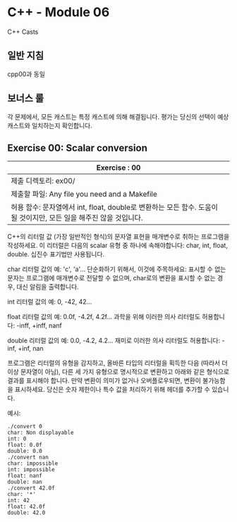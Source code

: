 # C++ - Module 06
C++ Casts

## 일반 지침
cpp00과 동일

## 보너스 룰
각 문제에서, 모든 캐스트는 특정 캐스트에 의해 해결됩니다. 평가는 당신의 선택이 예상 캐스트와 일치하는지 확인합니다.

## Exercise 00: Scalar conversion

| Exercise : 00 |
| --- |
| 제출 디렉토리: ex00/ |
| 제출할 파일: Any file you need and a Makefile |
| 허용 함수: 문자열에서 int, float, double로 변환하는 모든 함수. 도움이 될 것이지만, 모든 일을 해주진 않을 것입니다. |

C++의 리터럴 값 (가장 일반적인 형식)의 문자열 표현을 매개변수로 취하는 프로그램을 작성하세요. 이 리터럴은 다음의 scalar 유형 중 하나에 속해야합니다: char, int, float, double. 십진수 표기법만 사용됩니다.

char 리터럴 값의 예: 'c', 'a'... 단순화하기 위해서, 이것에 주목하세요: 표시할 수 없는 문자는 프로그램에 매개변수로 전달할 수 없으며, char로의 변환을 표시할 수 없는 경우, 대신 알림을 출력합니다.

int 리터럴 값의 예: 0, -42, 42...

float 리터럴 값의 예: 0.0f, -4.2f, 4.2f... 과학을 위해 이러한 의사 리터럴도 허용합니다: -inff, +inff, nanf

double 리터럴 값의 예: 0.0, -4.2, 4.2... 재미로 이러한 의사 리터럴도 허용합니다: -inf, +inf, nan

프로그램은 리터럴의 유형을 감지하고, 올바른 타입의 리터럴을 획득한 다음 (따라서 더이상 문자열이 아님), 다른 세 가지 유형으로 명시적으로 변환하고 아래와 같은 형식으로 결과를 표시해야 합니다. 만약 변환이 의미가 없거나 오버플로우되면, 변환이 불가능함을 표시하세요. 당신은 숫자 제한이나 특수 값을 처리하기 위해 헤더를 추가할 수 있습니다.

예시:
```
./convert 0
char: Non displayable
int: 0
float: 0.0f
double: 0.0
./convert nan
char: impossible
int: impossible
float: nanf
double: nan
./convert 42.0f
char: '*'
int: 42
float: 42.0f
double: 42.0
```